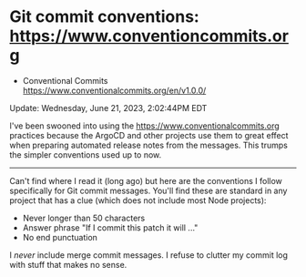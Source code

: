 # Git commit conventions: https://www.conventioncommits.org

* Conventional Commits  
  <https://www.conventionalcommits.org/en/v1.0.0/>

Update: Wednesday, June 21, 2023, 2:02:44PM EDT

I've been swooned into using the <https://www.conventionalcommits.org> practices because the ArgoCD and other projects use them to great effect when preparing automated release notes from the messages. This trumps the simpler conventions used up to now.

----

Can't find where I read it (long ago) but here are the conventions I follow specifically for Git commit messages. You'll find these are standard in any project that has a clue (which does not include most Node projects):

* Never longer than 50 characters
* Answer phrase "If I commit this patch it will ..."
* No end punctuation

I *never* include merge commit messages. I refuse to clutter my commit log with stuff that makes no  sense.
